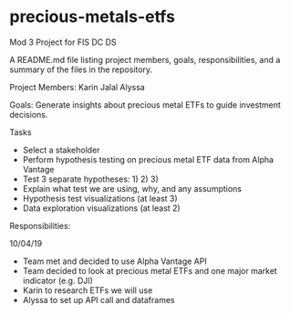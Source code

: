 # precious-metals-etfs
Mod 3 Project for FIS DC DS

A README.md file​ listing project members, goals, responsibilities, and a summary of the files in the repository.

Project Members: 
Karin
Jalal 
Alyssa 

Goals: Generate insights about precious metal ETFs to guide investment decisions. 

Tasks
- Select a stakeholder
- Perform hypothesis testing on precious metal ETF data from Alpha Vantage 
- Test 3 separate hypotheses: 
  1) 
  2)
  3) 
 - Explain what test we are using, why, and any assumptions 
 - Hypothesis test visualizations (at least 3) 
 - Data exploration visualizations (at least 2)

Responsibilities: 

10/04/19 
- Team met and decided to use Alpha Vantage API
- Team decided to look at precious metal ETFs and one major market indicator (e.g. DJI) 
- Karin to research ETFs we will use
- Alyssa to set up API call and dataframes

